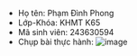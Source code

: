 - Họ tên: Phạm Đình Phong
- Lớp-Khóa: KHMT K65
- Mã sinh viên: 243630594
- Chụp bài thực hành:
![image](https://github.com/user-attachments/assets/2d4dca90-08f0-4681-9619-01f998115570)
